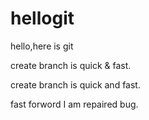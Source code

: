 # hellogit
hello,here is git  

create branch is quick & fast.

create branch is quick and fast.

fast forword
I am repaired bug.
